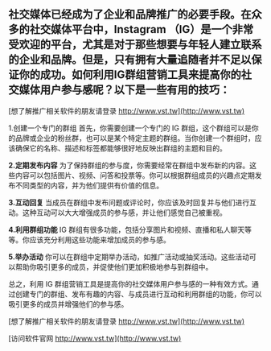 ## **社交媒体已经成为了企业和品牌推广的必要手段。在众多的社交媒体平台中，Instagram （IG）是一个非常受欢迎的平台，尤其是对于那些想要与年轻人建立联系的企业和品牌。但是，只有拥有大量追随者并不足以保证你的成功。如何利用IG群组营销工具来提高你的社交媒体用户参与感呢？以下是一些有用的技巧：**

[想了解推广相关软件的朋友请登录 http://www.vst.tw](http://www.vst.tw)

1.创建一个专门的群组
首先，你需要创建一个专门的 IG 群组，这个群组可以是你的品牌或企业的粉丝群，也可以是某个特定主题的群组。当你创建一个群组时，应该确保它的名称、描述和标签都能够很好地反映出群组的主题和目的。

**2.定期发布内容**
为了保持群组的参与度，你需要经常在群组中发布新的内容。这些内容可以包括图片、视频、问答和投票等。你可以根据群组成员的兴趣点定期发布不同类型的内容，并为他们提供有价值的信息。

**3.互动回复**
当成员在群组中发布问题或评论时，你应该及时回复并与他们进行互动。这种互动可以大大增强成员的参与感，并让他们感觉自己被重视。

**4.利用群组功能**
IG 群组有很多功能，包括分享图片和视频、直播和私人聊天等等。你应该充分利用这些功能来增加成员的参与感。

**5.举办活动**
你可以在群组中定期举办活动，如推广活动或抽奖活动。这些活动可以帮助你吸引更多的成员，并促使他们更加积极地参与到群组中。

总之，利用 IG 群组营销工具是提高你的社交媒体用户参与感的一种有效方式。通过创建专门的群组、发布有趣的内容、与成员进行互动和利用群组的功能，你可以吸引更多的成员并增强他们的参与感。

[想了解推广相关软件的朋友请登录 http://www.vst.tw](http://www.vst.tw)


[访问软件官网 http://www.vst.tw](http://www.vst.tw)
